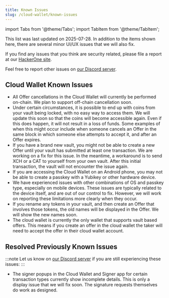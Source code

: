 ```yaml
---
title: Known Issues
slug: /cloud-wallet/known-issues
---
```


import Tabs from '@theme/Tabs';
import TabItem from '@theme/TabItem';

This list was last updated on 2025-07-28. In addition to the items shown here, there are several minor UI/UX issues that we will also fix.

If you find any issues that you think are security related, please file a report at our [HackerOne site](https://hackerone.com/chia_network).

Feel free to report other issues on [our Discord server](https://discord.gg/chia).

## Cloud Wallet Known Issues

- All Offer cancellations in the Cloud Wallet will currently be performed on-chain. We plan to support off-chain cancellation soon.
- Under certain circumstances, it is possible to end up with coins from your vault being locked, with no easy way to access them. We will update this soon so that the coins will become accessible again. Even if this does happen, it will not result in a loss of funds. Some examples of when this might occur include when someone cancels an Offer in the same block in which someone else attempts to accept it, and after an Offer expires.
- If you have a brand new vault, you might not be able to create a new Offer until your vault has submitted at least one transaction. We are working on a fix for this issue. In the meantime, a workaround is to send XCH or a CAT to yourself from your own vault. After this initial transaction, the vault will not encounter the issue again.
- If you are accessing the Cloud Wallet on an Android phone, you may not be able to create a passkey with a Yubikey or other hardware device.
- We have experienced issues with other combinations of OS and passkey type, especially on mobile devices. These issues are typically related to the device itself, and are out of our control to fix. However, we will work on reporting these limitations more clearly when they occur.
- If you rename any tokens in your vault, and then create an Offer that involves those tokens, the old names will be displayed in the Offer. We will show the new names soon.
- The cloud wallet is currently the only wallet that supports vault based offers. This means if you create an offer in the cloud wallet the taker will need to accept the offer in their cloud wallet account.

## Resolved Previously Known Issues

:::note
Let us know on [our Discord server](https://discord.gg/chia) if you are still experiencing these issues:
:::

- The signer popups in the Cloud Wallet and Signer app for certain transaction types currently show incomplete details. This is only a display issue that we will fix soon. The signature requests themselves do work as designed.
